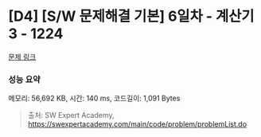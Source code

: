 # [D4] [S/W 문제해결 기본] 6일차 - 계산기3 - 1224 

[문제 링크](https://swexpertacademy.com/main/code/problem/problemDetail.do?contestProbId=AV14tDX6AFgCFAYD) 

### 성능 요약

메모리: 56,692 KB, 시간: 140 ms, 코드길이: 1,091 Bytes



> 출처: SW Expert Academy, https://swexpertacademy.com/main/code/problem/problemList.do